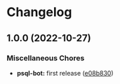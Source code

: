 # Changelog

## 1.0.0 (2022-10-27)


### Miscellaneous Chores

* **psql-bot:** first release ([e08b830](https://github.com/ptonini/docker-images/commit/e08b8303c7934d552ba7398ddbba402307fad387))
